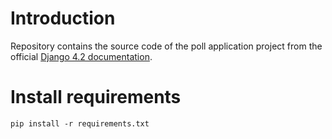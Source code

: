 # Introduction

Repository contains the source code of the poll application project from the official [Django 4.2 documentation](https://docs.djangoproject.com/en/4.2/).

# Install requirements

`pip install -r requirements.txt`